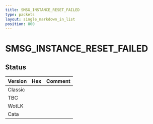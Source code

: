 ```yaml
---
title: SMSG_INSTANCE_RESET_FAILED
type: packets
layout: single_markdown_in_list
position: 800
---
```


# SMSG_INSTANCE_RESET_FAILED

## Status

Version | Hex | Comment
---------- | ---------- | ---------- 
Classic |  |  
TBC |  |  
WotLK |  |  
Cata |  |  
